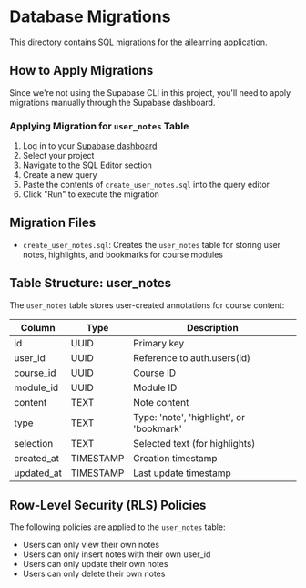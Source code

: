 # Database Migrations

This directory contains SQL migrations for the ailearning application.

## How to Apply Migrations

Since we're not using the Supabase CLI in this project, you'll need to apply migrations manually through the Supabase dashboard.

### Applying Migration for `user_notes` Table

1. Log in to your [Supabase dashboard](https://app.supabase.com)
2. Select your project
3. Navigate to the SQL Editor section
4. Create a new query
5. Paste the contents of `create_user_notes.sql` into the query editor
6. Click "Run" to execute the migration

## Migration Files

- `create_user_notes.sql`: Creates the `user_notes` table for storing user notes, highlights, and bookmarks for course modules

## Table Structure: user_notes

The `user_notes` table stores user-created annotations for course content:

| Column     | Type      | Description                              |
| ---------- | --------- | ---------------------------------------- |
| id         | UUID      | Primary key                              |
| user_id    | UUID      | Reference to auth.users(id)              |
| course_id  | UUID      | Course ID                                |
| module_id  | UUID      | Module ID                                |
| content    | TEXT      | Note content                             |
| type       | TEXT      | Type: 'note', 'highlight', or 'bookmark' |
| selection  | TEXT      | Selected text (for highlights)           |
| created_at | TIMESTAMP | Creation timestamp                       |
| updated_at | TIMESTAMP | Last update timestamp                    |

## Row-Level Security (RLS) Policies

The following policies are applied to the `user_notes` table:

- Users can only view their own notes
- Users can only insert notes with their own user_id
- Users can only update their own notes
- Users can only delete their own notes 